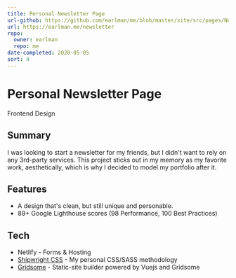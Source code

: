```yaml
---
title: Personal Newsletter Page
url-github: https://github.com/earlman/me/blob/master/site/src/pages/Newsletter.vue
url: https://earlman.me/newsletter
repo:
  owner: earlman
  repo: me
date-completed: 2020-05-05
sort: 4
---
```


# Personal Newsletter Page

Frontend Design

## Summary

I was looking to start a newsletter for my friends, but I didn't want to rely on any 3rd-party services. This project sticks out in my memory as my favorite work, aesthetically, which is why I decided to model my portfolio after it.

## Features

- A design that's clean, but still unique and personable.
- 89+ Google Lighthouse scores (98 Performance, 100 Best Practices)

## Tech

- Netlify - Forms & Hosting
- [Shipwright CSS](../../work/shipwright-css) - My personal CSS/SASS methodology
- [Gridsome](https://gridsome.org/) - Static-site builder powered by Vuejs and Gridsome
